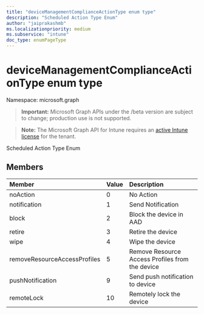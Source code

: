```yaml
---
title: "deviceManagementComplianceActionType enum type"
description: "Scheduled Action Type Enum"
author: "jaiprakashmb"
ms.localizationpriority: medium
ms.subservice: "intune"
doc_type: enumPageType
---
```


# deviceManagementComplianceActionType enum type

Namespace: microsoft.graph

> **Important:** Microsoft Graph APIs under the /beta version are subject to change; production use is not supported.

> **Note:** The Microsoft Graph API for Intune requires an [active Intune license](https://go.microsoft.com/fwlink/?linkid=839381) for the tenant.

Scheduled Action Type Enum

## Members
|Member|Value|Description|
|:---|:---|:---|
|noAction|0|No Action|
|notification|1|Send Notification|
|block|2|Block the device in AAD|
|retire|3|Retire the device|
|wipe|4|Wipe the device|
|removeResourceAccessProfiles|5|Remove Resource Access Profiles from the device|
|pushNotification|9|Send push notification to device|
|remoteLock|10|Remotely lock the device|
